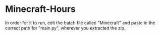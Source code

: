 # Minecraft-Hours
In order for it to run, edit the batch file called "Minecraft" and paste in the correct path for "main.py", wherever you extracted the zip.
